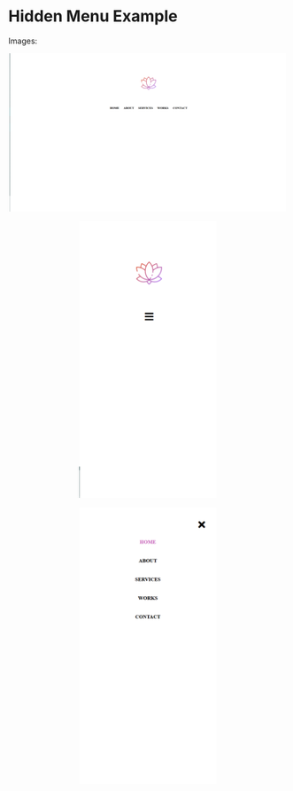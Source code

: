 # Hidden Menu Example

Images:

<p align="center">
<img src="https://github.com/abressam/hidden-menu-example/blob/main/lotus_1.png" width="500"/>
</p>

<p align="center">
<img src="https://github.com/abressam/hidden-menu-example/blob/main/lotus_2.png" height="500"/>
</p>

<p align="center">
<img src="https://github.com/abressam/hidden-menu-example/blob/main/lotus_3.png" height="500"/>
</p>
